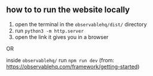 ## how to to run the website locally

1. open the terminal in the `observablehq/dist/` directory
2. run `python3 -m http.server`
3. open the link it gives you in a browser

OR

inside `observablehq/` run `npm run dev` (from: https://observablehq.com/framework/getting-started)